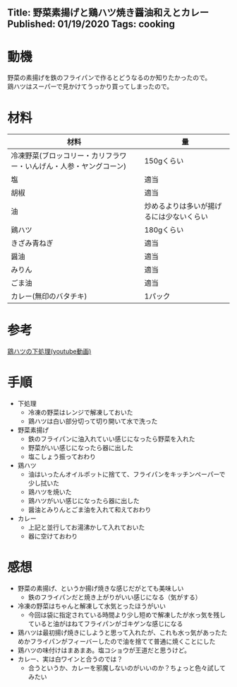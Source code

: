Title: 野菜素揚げと鶏ハツ焼き醤油和えとカレー
Published: 01/19/2020
Tags: cooking
---
# 動機
野菜の素揚げを鉄のフライパンで作るとどうなるのか知りたかったので。<br>
鶏ハツはスーパーで見かけてうっかり買ってしまったので。

# 材料
|材料|量|
|---|---|
|冷凍野菜(ブロッコリー・カリフラワー・いんげん・人参・ヤングコーン)|150gくらい|
|塩|適当|
|胡椒|適当|
|油|炒めるよりは多いが揚げるには少ないくらい|
|鶏ハツ|180gくらい|
|きざみ青ねぎ|適当|
|醤油|適当|
|みりん|適当|
|ごま油|適当|
|カレー(無印のバタチキ)|1パック|

# 参考
[鶏ハツの下処理(youtube動画)](https://www.youtube.com/watch?v=xj9q_10MSio)

# 手順
* 下処理
  * 冷凍の野菜はレンジで解凍しておいた
  * 鶏ハツは白い部分切って切り開いて水で洗った
* 野菜素揚げ
  * 鉄のフライパンに油入れていい感じになったら野菜を入れた
  * 野菜がいい感じになったら器に出した
  * 塩こしょう振っておわり
* 鶏ハツ
  * 油はいったんオイルポットに捨てて、フライパンをキッチンペーパーで少し拭いた
  * 鶏ハツを焼いた
  * 鶏ハツがいい感じになったら器に出した
  * 醤油とみりんとごま油を入れて和えておわり
* カレー
  * 上記と並行してお湯沸かして入れておいた
  * 器に空けておわり

# 感想
* 野菜の素揚げ、というか揚げ焼きな感じだがとても美味しい
  * 鉄のフライパンだと焼き上がりがいい感じになる（気がする）
* 冷凍の野菜はちゃんと解凍して水気とったほうがいい
  * 今回は袋に指定されている時間より少し短めで解凍したが水っ気を残していると油がはねてフライパンがゴキゲンな感じになる
* 鶏ハツは最初揚げ焼きにしようと思って入れたが、これも水っ気があったためかフライパンがフィーバーしたので油を捨てて普通に焼くことにした
* 鶏ハツの味付けはまあまあ。塩コショウが王道だと思うけど。
* カレー、実は白ワインと合うのでは？
  * 合うというか、カレーを邪魔しないのがいいのか？ちょっと色々試してみたい
